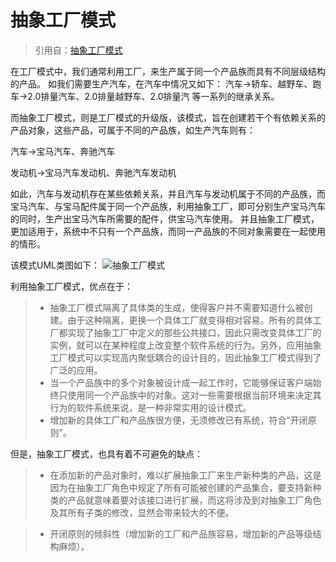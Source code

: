 # 抽象工厂模式

> 引用自：[抽象工厂模式](http://design-patterns.readthedocs.io/zh_CN/latest/creational_patterns/abstract_factory.html)

在工厂模式中，我们通常利用工厂，来生产属于同一个产品族而具有不同层级结构的产品。
如我们需要生产汽车，在汽车中情况又如下：
汽车->轿车、越野车、跑车->2.0排量汽车、2.0排量越野车、2.0排量汽
等一系列的继承关系。

而抽象工厂模式，则是工厂模式的升级版，该模式，旨在创建若干个有依赖关系的产品对象，这些产品，可属于不同的产品族，如生产汽车则有：

汽车->宝马汽车、奔驰汽车

发动机->宝马汽车发动机、奔驰汽车发动机

如此，汽车与发动机存在某些依赖关系，并且汽车与发动机属于不同的产品族，而宝马汽车、与宝马配件属于同一个产品族，利用抽象工厂，即可分别生产宝马汽车的同时，生产出宝马汽车所需要的配件，供宝马汽车使用。
并且抽象工厂模式，更加适用于，系统中不只有一个产品族，而同一产品族的不同对象需要在一起使用的情形。

该模式UML类图如下：
![抽象工厂模式](http://design-patterns.readthedocs.io/zh_CN/latest/_images/AbatractFactory.jpg)

利用抽象工厂模式，优点在于：

> * 抽象工厂模式隔离了具体类的生成，使得客户并不需要知道什么被创建。由于这种隔离，更换一个具体工厂就变得相对容易。所有的具体工厂都实现了抽象工厂中定义的那些公共接口，因此只需改变具体工厂的实例，就可以在某种程度上改变整个软件系统的行为。另外，应用抽象工厂模式可以实现高内聚低耦合的设计目的，因此抽象工厂模式得到了广泛的应用。
> * 当一个产品族中的多个对象被设计成一起工作时，它能够保证客户端始终只使用同一个产品族中的对象。这对一些需要根据当前环境来决定其行为的软件系统来说，是一种非常实用的设计模式。
> * 增加新的具体工厂和产品族很方便，无须修改已有系统，符合“开闭原则”。

但是，抽象工厂模式，也具有着不可避免的缺点：
> *  在添加新的产品对象时，难以扩展抽象工厂来生产新种类的产品，这是因为在抽象工厂角色中规定了所有可能被创建的产品集合，要支持新种类的产品就意味着要对该接口进行扩展，而这将涉及到对抽象工厂角色及其所有子类的修改，显然会带来较大的不便。

> * 开闭原则的倾斜性（增加新的工厂和产品族容易，增加新的产品等级结构麻烦）。

